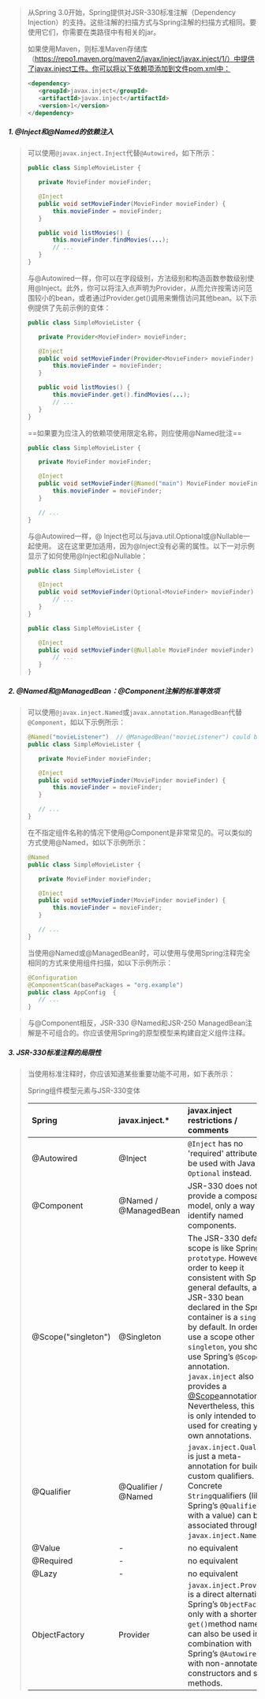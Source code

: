 >从Spring 3.0开始，Spring提供对JSR-330标准注解（Dependency Injection）的支持。这些注解的扫描方式与Spring注解的扫描方式相同。要使用它们，你需要在类路径中有相关的jar。
>
>如果使用Maven，则标准Maven存储库（https://repo1.maven.org/maven2/javax/inject/javax.inject/1/）中提供了javax.inject工件。你可以将以下依赖项添加到文件pom.xml中：
>
>```xml
><dependency>
>    <groupId>javax.inject</groupId>
>    <artifactId>javax.inject</artifactId>
>    <version>1</version>
></dependency>
>```

##### 1. @Inject和@Named的依赖注入

>可以使用`@javax.inject.Inject`代替`@Autowired`，如下所示：
>
>```java
>public class SimpleMovieLister {
>
>    private MovieFinder movieFinder;
>
>    @Inject
>    public void setMovieFinder(MovieFinder movieFinder) {
>        this.movieFinder = movieFinder;
>    }
>
>    public void listMovies() {
>        this.movieFinder.findMovies(...);
>        // ...
>    }
>}
>```
>
>与@Autowired一样，你可以在字段级别，方法级别和构造函数参数级别使用@Inject。此外，你可以将注入点声明为Provider，从而允许按需访问范围较小的bean，或者通过Provider.get()调用来懒惰访问其他bean。以下示例提供了先前示例的变体：
>
>```java
>public class SimpleMovieLister {
>
>    private Provider<MovieFinder> movieFinder;
>
>    @Inject
>    public void setMovieFinder(Provider<MovieFinder> movieFinder) {
>        this.movieFinder = movieFinder;
>    }
>
>    public void listMovies() {
>        this.movieFinder.get().findMovies(...);
>        // ...
>    }
>}
>```
>
>==如果要为应注入的依赖项使用限定名称，则应使用@Named批注==
>
>```java
>public class SimpleMovieLister {
>
>    private MovieFinder movieFinder;
>
>    @Inject
>    public void setMovieFinder(@Named("main") MovieFinder movieFinder) {
>        this.movieFinder = movieFinder;
>    }
>
>    // ...
>}
>```
>
>与@Autowired一样，@ Inject也可以与java.util.Optional或@Nullable一起使用。 这在这里更加适用，因为@Inject没有必需的属性。以下一对示例显示了如何使用@Inject和@Nullable：
>
>```java
>public class SimpleMovieLister {
>
>    @Inject
>    public void setMovieFinder(Optional<MovieFinder> movieFinder) {
>        // ...
>    }
>}
>```
>
>```java
>public class SimpleMovieLister {
>
>    @Inject
>    public void setMovieFinder(@Nullable MovieFinder movieFinder) {
>        // ...
>    }
>}
>```

##### 2. @Named和@ManagedBean：@Component注解的标准等效项

>可以使用`@javax.inject.Named`或`javax.annotation.ManagedBean`代替`@Component`，如以下示例所示：
>
>```java
>@Named("movieListener")  // @ManagedBean("movieListener") could be used as well
>public class SimpleMovieLister {
>
>    private MovieFinder movieFinder;
>
>    @Inject
>    public void setMovieFinder(MovieFinder movieFinder) {
>        this.movieFinder = movieFinder;
>    }
>
>    // ...
>}
>```
>
>在不指定组件名称的情况下使用@Component是非常常见的。可以类似的方式使用@Named，如以下示例所示：
>
>```java
>@Named
>public class SimpleMovieLister {
>
>    private MovieFinder movieFinder;
>
>    @Inject
>    public void setMovieFinder(MovieFinder movieFinder) {
>        this.movieFinder = movieFinder;
>    }
>
>    // ...
>}
>```
>
>当使用@Named或@ManagedBean时，可以使用与使用Spring注释完全相同的方式来使用组件扫描，如以下示例所示：
>
>```java
>@Configuration
>@ComponentScan(basePackages = "org.example")
>public class AppConfig  {
>    // ...
>}
>```

>与@Component相反，JSR-330 @Named和JSR-250 ManagedBean注解是不可组合的。你应该使用Spring的原型模型来构建自定义组件注释。

##### 3. JSR-330标准注释的局限性

>当使用标准注释时，你应该知道某些重要功能不可用，如下表所示：
>
>Spring组件模型元素与JSR-330变体
>
>| Spring              | javax.inject.*        | javax.inject restrictions / comments                         |
>| :------------------ | :-------------------- | :----------------------------------------------------------- |
>| @Autowired          | @Inject               | `@Inject` has no 'required' attribute. Can be used with Java 8’s `Optional` instead. |
>| @Component          | @Named / @ManagedBean | JSR-330 does not provide a composable model, only a way to identify named components. |
>| @Scope("singleton") | @Singleton            | The JSR-330 default scope is like Spring’s `prototype`. However, in order to keep it consistent with Spring’s general defaults, a JSR-330 bean declared in the Spring container is a `singleton` by default. In order to use a scope other than `singleton`, you should use Spring’s `@Scope` annotation. `javax.inject` also provides a [@Scope](https://download.oracle.com/javaee/6/api/javax/inject/Scope.html)annotation. Nevertheless, this one is only intended to be used for creating your own annotations. |
>| @Qualifier          | @Qualifier / @Named   | `javax.inject.Qualifier` is just a meta-annotation for building custom qualifiers. Concrete `String`qualifiers (like Spring’s `@Qualifier` with a value) can be associated through `javax.inject.Named`. |
>| @Value              | -                     | no equivalent                                                |
>| @Required           | -                     | no equivalent                                                |
>| @Lazy               | -                     | no equivalent                                                |
>| ObjectFactory       | Provider              | `javax.inject.Provider` is a direct alternative to Spring’s `ObjectFactory`, only with a shorter `get()`method name. It can also be used in combination with Spring’s `@Autowired` or with non-annotated constructors and setter methods. |

